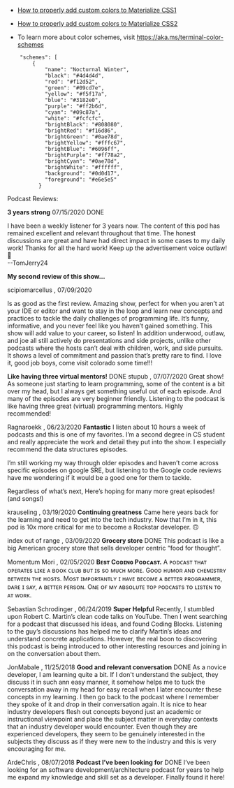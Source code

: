 * [How to properly add custom colors to Materialize CSS1](https://medium.com/@mancebo128/how-to-properly-add-custom-colors-to-materialize-css-52e5e4c58d58
) 
* [How to properly add custom colors to Materialize CSS2](https://github.com/ernestomancebo/materialize-custom-colors)

* To learn more about color schemes, visit https://aka.ms/terminal-color-schemes

```
    "schemes": [
        {
            "name": "Nocturnal Winter",
            "black": "#4d4d4d",
            "red": "#f12d52",
            "green": "#09cd7e",
            "yellow": "#f5f17a",
            "blue": "#3182e0",
            "purple": "#ff2b6d",
            "cyan": "#09c87a",
            "white": "#fcfcfc",
            "brightBlack": "#808080",
            "brightRed": "#f16d86",
            "brightGreen": "#0ae78d",
            "brightYellow": "#fffc67",
            "brightBlue": "#6096ff",
            "brightPurple": "#ff78a2",
            "brightCyan": "#0ae78d",
            "brightWhite": "#ffffff",
            "background": "#0d0d17",
            "foreground": "#e6e5e5"
          }
```

Podcast Reviews:

**3 years strong** 07/15/2020 DONE

I have been a weekly listener for 3 years now. The content of this pod has remained excellent and relevant throughout that time. The honest discussions are great and have had direct impact in some cases to my daily work! Thanks for all the hard work! Keep up the advertisement voice outlaw! 🍻     
                                                            --TomJerry24

**My second review of this show...**

scipiomarcellus
, 
07/09/2020


Is as good as the first review. Amazing show, perfect for when you aren’t at your IDE or editor and want to stay in the loop and learn new concepts and practices to tackle the daily challenges of programming life. It’s funny, informative, and you never feel like you haven’t gained something. This show will add value to your career, so listen! In addition underwood, outlaw, and joe all still actively do presentations and side projects, unlike other podcasts where the hosts can’t deal with children, work, and side pursuits. It shows a level of commitment and passion that’s pretty rare to find. I love it, good job boys, come visit colorado some time!!!




**Like having three virtual mentors!** DONE
stupub
, 
07/07/2020
Great show! As someone just starting to learn programming, some of the content is a bit over my head, but I always get something useful out of each episode. And many of the episodes are very beginner friendly. Listening to the podcast is like having three great (virtual) programming mentors. Highly recommended!



Ragnaroekk
, 
06/23/2020
**Fantastic**
I listen about 10 hours a week of podcasts and this is one of my favorites. I’m a second degree in CS student and really appreciate the work and detail they put into the show. I especially recommend the data structures episodes.

I’m still working my way through older episodes and haven’t come across specific episodes on google SRE, but listening to the Google code reviews have me wondering if it would be a good one for them to tackle.

Regardless of what’s next, Here’s hoping for many more great episodes! (and songs!)




krauseling
, 
03/19/2020
**Continuing greatness**
Came here years back for the learning and need to get into the tech industry. Now that I’m in it, this pod is 10x more critical for me to become a Rockstar developer. 🙃



index out of range
, 
03/09/2020
**Grocery store** DONE
This podcast is like a big American grocery store that sells developer centric “food for thought”.



Momentum Mori
, 
02/05/2020
**Bᴇsᴛ Cᴏᴅɪɴɢ Pᴏᴅᴄᴀsᴛ.**
A ᴘᴏᴅᴄᴀsᴛ ᴛʜᴀᴛ ᴏᴘᴇʀᴀᴛᴇs ʟɪᴋᴇ ᴀ ʙᴏᴏᴋ ᴄʟᴜʙ ʙᴜᴛ ɪs sᴏ ᴍᴜᴄʜ ᴍᴏʀᴇ. Gᴏᴏᴅ ʜᴜᴍᴏʀ ᴀɴᴅ ᴄʜᴇᴍɪsᴛʀʏ ʙᴇᴛᴡᴇᴇɴ ᴛʜᴇ ʜᴏsᴛs. Mᴏsᴛ ɪᴍᴘᴏʀᴛᴀɴᴛʟʏ ɪ ʜᴀᴠᴇ ʙᴇᴄᴏᴍᴇ ᴀ ʙᴇᴛᴛᴇʀ ᴘʀᴏɢʀᴀᴍᴍᴇʀ, ᴅᴀʀᴇ ɪ sᴀʏ, ᴀ ʙᴇᴛᴛᴇʀ ᴘᴇʀsᴏɴ. Oɴᴇ ᴏғ ᴍʏ ᴀʙsᴏʟᴜᴛᴇ ᴛᴏᴘ ᴘᴏᴅᴄᴀsᴛs ᴛᴏ ʟɪsᴛᴇɴ ᴛᴏ ᴀᴛ ᴡᴏʀᴋ.



Sebastian Schrodinger
, 
06/24/2019
**Super Helpful**
Recently, I stumbled upon Robert C. Martin’s clean code talks on YouTube. Then I went searching for a podcast that discussed his ideas, and found Coding Blocks. Listening to the guy’s discussions has helped me to clarify Martin’s ideas and understand concrete applications. However, the real boon to discovering this podcast is being introduced to other interesting resources and joining in on the conversation about them.


JonMabale
, 
11/25/2018
**Good and relevant conversation**  DONE
As a novice developer, I am learning quite a bit. If I don't understand the subject, they discuss it in such ann easy manner, it somehow helps me to tuck the conversation away in my head for easy recall when I later encounter these concepts in my learning. I then go back to the podcast where I remember they spoke of it and drop in their conversation again. It is nice to hear industry developers flesh out concepts beyond just an academic or instructional viewpoint and place the subject matter in everyday contexts that an industry developer would encounter. Even though they are experienced developers, they seem to be genuinely interested in the subjects they discuss as if they were new to the industry and this is very encouraging for me.




ArdeChris
, 
08/07/2018
**Podcast I’ve been looking for**  DONE
I’ve been looking for an software development/architecture podcast for years to help me expand my knowledge and skill set as a developer. Finally found it here!